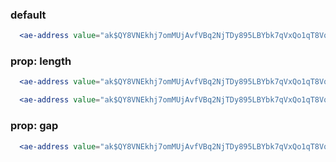 ### default 
```jsx
  <ae-address value="ak$QY8VNEkhj7omMUjAvfVBq2NjTDy895LBYbk7qVxQo1qT8VqfE" />
``` 

### prop: length
```jsx
  <ae-address value="ak$QY8VNEkhj7omMUjAvfVBq2NjTDy895LBYbk7qVxQo1qT8VqfE" length="medium" />
``` 

```jsx
  <ae-address value="ak$QY8VNEkhj7omMUjAvfVBq2NjTDy895LBYbk7qVxQo1qT8VqfE" length="short" />
``` 

### prop: gap
```jsx
  <ae-address value="ak$QY8VNEkhj7omMUjAvfVBq2NjTDy895LBYbk7qVxQo1qT8VqfE" length="medium" gap="1.5rem" />
``` 

